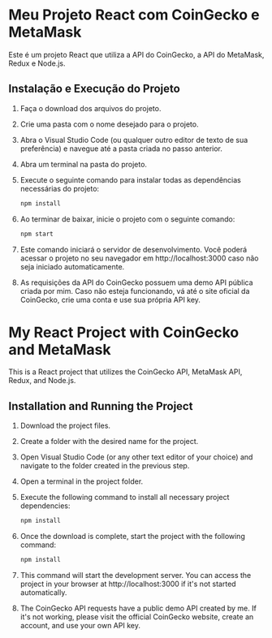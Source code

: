 # Meu Projeto React com CoinGecko e MetaMask

Este é um projeto React que utiliza a API do CoinGecko, a API do MetaMask, Redux e Node.js.

## Instalação e Execução do Projeto

1. Faça o download dos arquivos do projeto.

2. Crie uma pasta com o nome desejado para o projeto.

3. Abra o Visual Studio Code (ou qualquer outro editor de texto de sua preferência) e navegue até a pasta criada no passo anterior.

4. Abra um terminal na pasta do projeto.

5. Execute o seguinte comando para instalar todas as dependências necessárias do projeto:
   
   ```bash
   npm install

6. Ao terminar de baixar, inicie o projeto com o seguinte comando:
   
   ```bash
   npm start

7. Este comando iniciará o servidor de desenvolvimento. Você poderá acessar o projeto no seu navegador em http://localhost:3000 caso não seja iniciado automaticamente.

8. As requisições da API do CoinGecko possuem uma demo API pública criada por mim. Caso não esteja funcionando, vá até o site oficial da CoinGecko, crie uma conta e use sua própria API key.

#

# My React Project with CoinGecko and MetaMask

This is a React project that utilizes the CoinGecko API, MetaMask API, Redux, and Node.js.

## Installation and Running the Project

1. Download the project files.

2. Create a folder with the desired name for the project.

3. Open Visual Studio Code (or any other text editor of your choice) and navigate to the folder created in the previous step.

4. Open a terminal in the project folder.

5. Execute the following command to install all necessary project dependencies:
   
   ```bash
   npm install

6. Once the download is complete, start the project with the following command:
   
   ```bash
   npm install
   
7. This command will start the development server. You can access the project in your browser at http://localhost:3000 if it's not started automatically.

8. The CoinGecko API requests have a public demo API created by me. If it's not working, please visit the official CoinGecko website, create an account, and use your own API key.
